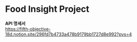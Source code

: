 # Food Insight Project

**API 명세서**  
https://fifth-objective-18d.notion.site/296fd7b4733a478b9179bb1727d8e992?pvs=4
